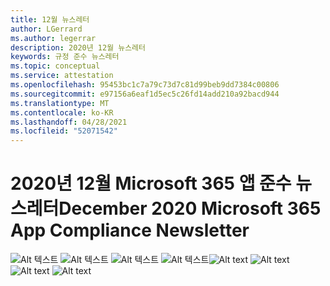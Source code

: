 ```yaml
---
title: 12월 뉴스레터
author: LGerrard
ms.author: legerrar
description: 2020년 12월 뉴스레터
keywords: 규정 준수 뉴스레터
ms.topic: conceptual
ms.service: attestation
ms.openlocfilehash: 95453bc1c7a79c73d7c81d99beb9dd7384c00806
ms.sourcegitcommit: e97156a6eaf1d5ec5c26fd14add210a92bacd944
ms.translationtype: MT
ms.contentlocale: ko-KR
ms.lasthandoff: 04/28/2021
ms.locfileid: "52071542"
---
```

# <a name="december-2020-microsoft-365-app-compliance-newsletter"></a><span data-ttu-id="337b0-104">2020년 12월 Microsoft 365 앱 준수 뉴스레터</span><span class="sxs-lookup"><span data-stu-id="337b0-104">December 2020 Microsoft 365 App Compliance Newsletter</span></span>

<span data-ttu-id="337b0-105">![Alt 텍스트 ](../media/Dec01.PNG)
 ![ Alt 텍스트 ](../media/Dec02.PNG)
 ![ Alt 텍스트 ](../media/Dec03.PNG)
 ![ Alt 텍스트](../media/Dec04.PNG)</span><span class="sxs-lookup"><span data-stu-id="337b0-105">![Alt text](../media/Dec01.PNG)
![Alt text](../media/Dec02.PNG)
![Alt text](../media/Dec03.PNG)
![Alt text](../media/Dec04.PNG)</span></span>

